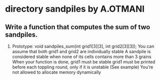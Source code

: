 # directory sandpiles by A.OTMANI
## Write a function that computes the sum of two sandpiles.
1) Prototype: void sandpiles_sum(int grid1[3][3], int grid2[3][3]);
        You can assume that both grid1 and grid2 are individually stable
        A sandpile is considered stable when none of its cells contains more than 3 grains
        When your function is done, grid1 must be stable
        grid1 must be printed before each toppling round, only if it is unstable (See example)
        You’re not allowed to allocate memory dynamically
